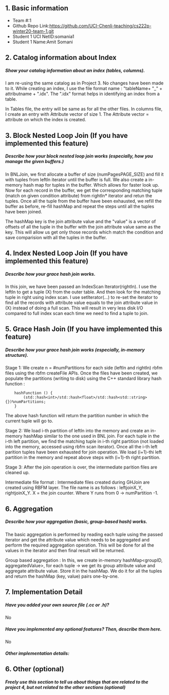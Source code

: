 ## 1. Basic information
- Team #:1
- Github Repo Link:https://github.com/UCI-Chenli-teaching/cs222p-winter20-team-1.git
- Student 1 UCI NetID:somania1
- Student 1 Name:Amit Somani

## 2. Catalog information about Index
##### Show your catalog information about an index (tables, columns).
I am re-using the same catalog as in Project 3. No changes have been made to it. While creating an index, I use the file format name : "tableName+ "_" + attributname + ".idx". The ".idx" format helps in identifying an index from a table.

In Tables file, the entry will be same as for all the other files. In columns file, I create an entry with Attribute vector of size 1. The Attribute vector = attribute on which the index is created.

## 3. Block Nested Loop Join (If you have implemented this feature)
##### Describe how your block nested loop join works (especially, how you manage the given buffers.)

In BNLJoin, we first allocate a buffer of size (numPagesPAGE_SIZE) and fill it with tuples from leftIn iterator until the buffer is full. We also create a in-memory hash map for tuples in the buffer. Which allows for faster look up. Now for each record in the buffer, we get the corresponding matching tuple (match on given condition attribute) from rightIn* iterator and retun the tuples. Once all the tuple from the buffer have been exhausted, we refill the buffer as before, re-fill hashMap and repeat the steps until all the tuples have been joined.

The hashMap key is the join attribute value and the "value" is a vector of offsets of all the tuple in the buffer with the join attribute value same as the key. This will allow us get only those records which match the condition and save comparision with all the tuples in the buffer.

## 4. Index Nested Loop Join (If you have implemented this feature)
##### Describe how your grace hash join works.

In this join, we have been passed an IndexScan Iterator(rightIn). I use the leftIn to get a tuple (X) from the outer table. And then look for the matching tuple in right using index scan. I use setIterator(...) to re-set the iterator to find all the records with attribute value equals to the join attribute value in (X) instead of doing a full scan. This will result in very less disk I/O compared to full index scan each time we need to find a tuple to join.

## 5. Grace Hash Join (If you have implemented this feature)
##### Describe how your grace hash join works (especially, in-memory structure).

Stage 1:
We create n = #numPartitions for each side (leftIn and rightIn) rbfm files using the rbfm createFile APIs.
Once the files have been created, we populate the partitions (writing to disk) using the C++ standard library hash function : 

        hashFunction () { 
            (std::hash<int>/std::hash<float>/std::hash<std::string>{})%numPartitions;
        }
        
The above hash function will return the partition number in which the current tuple will go to.

Stage 2:
We load i-th partition of leftIn into the memory and create an in-memory hashMap similar to the one used in BNL join. For each tuple in the i-th left partition, we find the matching tuple in i-th right partition (not loaded into the memory, accessed using rbfm scan iterator). Once all the i-th left parition tuples have been exhausted for join operation. We load (i+1)-thi left partition in the memory and repeat above steps with (i+1)-th right partition.

Stage 3:
After the join operation is over, the intermediate parition files are cleaned up.

Intermediate file format :
Intermediate files created during GHJoin are created using RBFM layer.
The file name is as follows : leftjoinX_Y, rightjoinX_Y.
X = the join counter.
Where Y runs from 0 -> numPartition -1.

## 6. Aggregation
##### Describe how your aggregation (basic, group-based hash) works.

The basic aggregation is performed by reading each tuple using the passed iterator and get the attribute value which needs to be aggregated and perform the required aggregation operation. This will be done for all the values in the iterator and then final result will be returned.

Group based aggregation : In this, we create in-memory hashMap<groupID, aggregatedValue>, for each tuple -> we get its group attribute value and aggregate attribute value. Store it in the hashMap. We do it for all the tuples and return the hashMap (key, value) pairs one-by-one.

## 7. Implementation Detail
##### Have you added your own source file (.cc or .h)?
No
##### Have you implemented any optional features? Then, describe them here.
No
##### Other implementation details:


## 6. Other (optional)
##### Freely use this section to tell us about things that are related to the project 4, but not related to the other sections (optional)
